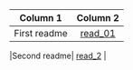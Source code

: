 



| Column 1     | Column 2     |
| :-------:     | :----------: |
|First readme  | [read_01](https://ajarrarjo.github.io/reading-notes/read_1) |

|Second readme| [read_2](read) |
